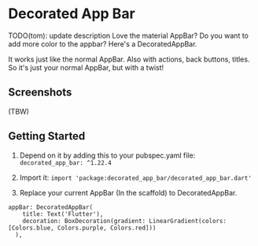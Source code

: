 # Decorated App Bar

TODO(tom): update description
Love the material AppBar? Do you want to add more color to the appbar? Here's a DecoratedAppBar.

It works just like the normal AppBar. Also with actions, back buttons, titles. So it's just your normal AppBar, but with a twist!

## Screenshots

(TBW)
## Getting Started

1. Depend on it by adding this to your pubspec.yaml file: ```decorated_app_bar: ^1.22.4```

2. Import it: ```import 'package:decorated_app_bar/decorated_app_bar.dart'```

3. Replace your current AppBar (In the scaffold) to DecoratedAppBar.


```
appBar: DecoratedAppBar(
    title: Text('Flutter'),
    decoration: BoxDecoration(gradient: LinearGradient(colors: [Colors.blue, Colors.purple, Colors.red]))
  ),
```
